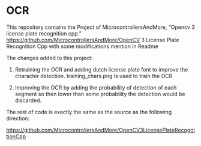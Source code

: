 # OCR
This repository contains the Project of MicrocontrollersAndMore, “Opencv 3 license plate recognition cpp.” https://github.com/MicrocontrollersAndMore/OpenCV 3 License Plate Recognition Cpp with some modifications mention in Readme 

The changes added to this project:

1) Retraining the OCR and adding dutch license plate font to improve the character detection. training_chars.png is used to train
the OCR

2) Improving the OCR by adding the probability of detection of each segment so then lower than some probability the 
detection would be discarded. 

The rest of code is exactly the same as the source as the following direction:

https://github.com/MicrocontrollersAndMore/OpenCV3LicensePlateRecognitionCpp

